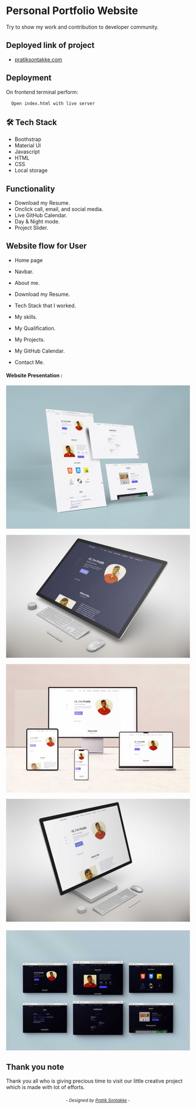 
# Personal Portfolio Website

Try to show my work and contribution to developer community.

## Deployed link of project
- <a href="https://pratiksontakke.github.io/">pratiksontakke.com</a>

## Deployment

On frontend terminal perform:

```bash
  Open index.html with live server
```



## 🛠 Tech Stack

- Boothstrap
- Material UI
- Javascript
- HTML
- CSS
- Local storage

## Functionality

- Download my Resume.
- Onclick call, email, and social media.
- Live GitHub Calendar.
- Day & Night mode.
- Project Slider.


## Website flow for User

- Home page

- Navbar.

- About me.

- Download my Resume.

- Tech Stack that I worked.

- My skills.

- My Qualification.

- My Projects.

- My GitHub Calendar.

- Contact Me.


#### Website Presentation :
![pratiksontakke.com](./assets/readme_img/01.jpg)

![pratiksontakke.com](./assets/readme_img/02.jpg)

![pratiksontakke.com](./assets/readme_img/03.jpg)

![pratiksontakke.com](./assets/readme_img/04.jpg)

![pratiksontakke.com](./assets/readme_img/05.jpg)

## Thank you note
Thank you all who is giving precious time to visit our little creative project which is made with lot of efforts.

_<p align="center"><sub>- Designed by <a href="https://github.com/pratiksontakke">Pratik Sontakke</a> -</sub></p>_